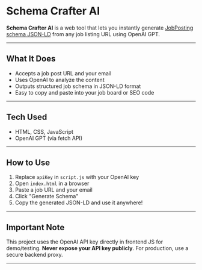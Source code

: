 #  Schema Crafter AI

**Schema Crafter AI** is a web tool that lets you instantly generate [JobPosting schema JSON-LD](https://schema.org/JobPosting) from any job listing URL using OpenAI GPT.

---

## What It Does

- Accepts a job post URL and your email
- Uses OpenAI to analyze the content
- Outputs structured job schema in JSON-LD format
- Easy to copy and paste into your job board or SEO code

---

## Tech Used

- HTML, CSS, JavaScript
- OpenAI GPT (via fetch API)

---

## How to Use

1. Replace `apiKey` in `script.js` with your OpenAI key
2. Open `index.html` in a browser
3. Paste a job URL and your email
4. Click "Generate Schema"  
5. Copy the generated JSON-LD and use it anywhere!

---

## Important Note

This project uses the OpenAI API key directly in frontend JS for demo/testing. **Never expose your API key publicly**. For production, use a secure backend proxy.

---
